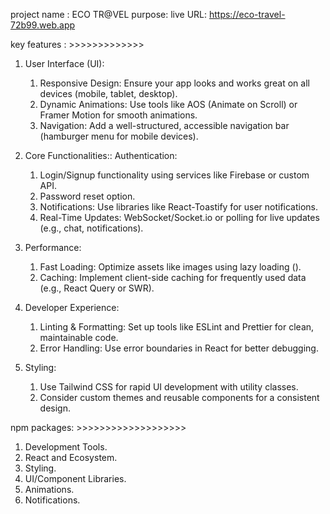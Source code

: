  project name : ECO TR@VEL
 purpose:
 live URL:  https://eco-travel-72b99.web.app

key features : >>>>>>>>>>>>>

1. User Interface (UI):
    1. Responsive Design: Ensure your app looks and works great on all devices (mobile, tablet, desktop).
    2. Dynamic Animations: Use tools like AOS (Animate on Scroll) or Framer Motion for smooth animations.
    3. Navigation: Add a well-structured, accessible navigation bar (hamburger menu for mobile devices).
    
 2. Core Functionalities::
    Authentication:
    
    1. Login/Signup functionality using services like Firebase or custom API.
    2. Password reset option.
    3. Notifications: Use libraries like React-Toastify for user notifications.
    4. Real-Time Updates: WebSocket/Socket.io or polling for live updates (e.g., chat, notifications).

3. Performance: 

   1. Fast Loading: Optimize assets like images using lazy loading (<img loading="lazy">).
   2. Caching: Implement client-side caching for frequently used data (e.g., React Query or SWR).

4. Developer Experience:

   1. Linting & Formatting: Set up tools like ESLint and Prettier for clean, maintainable code.
   2. Error Handling: Use error boundaries in React for better debugging.

5. Styling: 

   1. Use Tailwind CSS for rapid UI development with utility classes.
   2. Consider custom themes and reusable components for a consistent design.
 

  npm packages: >>>>>>>>>>>>>>>>>>>

 1. Development Tools.
 2. React and Ecosystem.
 3. Styling.
 4. UI/Component Libraries.
 5. Animations.
 6. Notifications.



